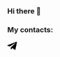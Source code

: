 ### Hi there 👋

### My contacts:

[<img align="left" alt="t.me/PankillerG" width="22px" src="https://raw.githubusercontent.com/PankillerG/PankillerG/main/icons/telegram.png" />][telegram]

<!--
**PankillerG/PankillerG** is a ✨ _special_ ✨ repository because its `README.md` (this file) appears on your GitHub profile.

Here are some ideas to get you started:

- 🔭 I’m currently working on ...
- 🌱 I’m currently learning ...
- 👯 I’m looking to collaborate on ...
- 🤔 I’m looking for help with ...
- 💬 Ask me about ...
- 📫 How to reach me: ...
- 😄 Pronouns: ...
- ⚡ Fun fact: ...
-->

[telegram]: https://t.me/PankillerG
